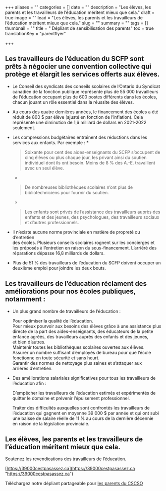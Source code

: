 +++
aliases = ""
categories = []
date = ""
description = "Les élèves, les parents et les travailleurs de l’éducation méritent mieux que cela."
draft = true
image = ""
lead = "Les élèves, les parents et les travailleurs de l’éducation méritent mieux que cela."
slug = ""
summary = ""
tags = []
thumbnail = ""
title = " Dépliant de sensibilisation des parents"
toc = true
translationKey = "parentflyer"

+++
## **Les travailleurs de l’éducation du SCFP sont prêts à négocier une convention collective qui protège et élargit les services offerts aux élèves.**

* Le Conseil des syndicats des conseils scolaires de l’Ontario du Syndicat canadien de la fonction publique représente plus de 55 000 travailleurs de l’éducation occupant plus de 600 postes différents dans les écoles, chacun jouant un rôle essentiel dans la réussite des élèves.
* Au cours des quatre dernières années, le financement des écoles a été réduit de 800 $ par élève (ajusté en fonction de l’inflation). Cela représente une diminution de 1,6 milliard de dollars en 2021-2022 seulement.
* Les compressions budgétaires entraînent des réductions dans les services aux enfants. Par exemple :
  * 

    > Soixante pour cent des aides-enseignants du SCFP s’occupent de cinq élèves ou plus chaque jour, les privant ainsi du soutien individuel dont ils ont besoin. Moins de 8 % des A.-E. travaillent avec un seul élève.
  * 

    > De nombreuses bibliothèques scolaires n’ont plus de bibliotechniciens pour fournir du soutien.
  * 

    > Les enfants sont privés de l’assistance des travailleurs auprès des enfants et des jeunes, des psychologues, des travailleurs sociaux et d’autres professionnels.
* Il n’existe aucune norme provinciale en matière de propreté ou d’entretien  
  des écoles. Plusieurs conseils scolaires rognent sur les concierges et les préposés à l’entretien en raison du sous-financement. L’arriéré des réparations dépasse 16,8 milliards de dollars.
* Plus de 51 % des travailleurs de l’éducation du SCFP doivent occuper un deuxième emploi pour joindre les deux bouts.

## **Les travailleurs de l’éducation réclament des améliorations pour nos écoles publiques, notamment :**

* Un plus grand nombre de travailleurs de l’éducation :

  Pour optimiser la qualité de l’éducation.  
  Pour mieux pourvoir aux besoins des élèves grâce à une assistance plus directe de la part des aides-enseignants, des éducateurs de la petite enfance agréés, des travailleurs auprès des enfants et des jeunes,  
  et bien d’autres.  
  Maintenir toutes les bibliothèques scolaires ouvertes aux élèves. Assurer un nombre suffisant d’employés de bureau pour que l’école fonctionne en toute sécurité et sans heurt.  
  Garantir des normes de nettoyage plus saines et s’attaquer aux  
  arriérés d’entretien.
* Des améliorations salariales significatives pour tous les travailleurs de l’éducation afin :

  D’empêcher les travailleurs de l’éducation estimés et expérimentés de quitter le domaine et prévenir l’épuisement professionnel.

  Traiter des difficultés auxquelles sont confrontés les travailleurs de l’éducation qui gagnent en moyenne 39 000 $ par année et qui ont subi une baisse de salaire réelle de 11 % au cours de la dernière décennie  
  en raison de la législation provinciale.

## **Les élèves, les parents et les travailleurs de l’éducation méritent mieux que cela.**

Soutenez les revendications des travailleurs de l’éducation.

[https://39000cestpasassez.ca](https://39000cestpasassez.ca "https://39000cestpasassez.ca")

Téléchargez notre dépliant partageable pour [les parents du CSCSO]()